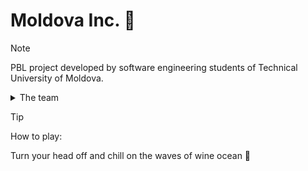 # Moldova Inc. :wine_glass:

> [!NOTE]
> PBL project developed by software engineering students of Technical University of Moldova.
> <details>
>  <summary>The team</summary>
> <ul>
> <li>Vova (Blue ninja)</li>
> <li>Maxim (Blue ninja)</li>
> <li>Timur (Blue ninja)</li>
> <li>Artemie (Red ninja)</li>
> <li>Elena (Yellow ninja)</li>
> <li>Daniela (Pink ninja)</li>
> </ul>
> </details>

> [!TIP]
> How to play:

Turn your head off and chill on the waves of wine ocean :wine_glass:
